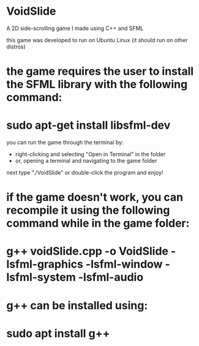 # VoidSlide
A 2D side-scrolling game I made using C++ and SFML

this game was developed to run on Ubuntu Linux (it should run on other distros)

the game requires the user to install the SFML library with the following command:
==================================
sudo apt-get install libsfml-dev
==================================


you can run the game through the terminal by:
- right-clicking and selecting "Open in Terminal" in the folder
- or, opening a terminal and navigating to the game folder

next type "./VoidSlide" or double-click the program and enjoy!


if the game doesn't work, you can recompile it using
the following command while in the game folder:
==================================
g++ voidSlide.cpp -o VoidSlide -lsfml-graphics -lsfml-window -lsfml-system -lsfml-audio
==================================

g++ can be installed using:
==================================
sudo apt install g++
==================================
